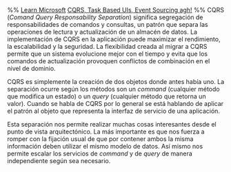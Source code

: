 %%
[Learn Microsoft](https://learn.microsoft.com/es-mx/azure/architecture/patterns/cqrs)
[CQRS, Task Based UIs, Event Sourcing agh!](https://gist.github.com/meigwilym/025f08208b5640ad26bc410c8a83b10f)
%%
CQRS (*Comand Query Responsability Separation*) significa segregación de responsabilidades de comandos y consultas, un patrón que separa las operaciones de lectura y actualización de un almacén de datos. La implementación de CQRS en la aplicación puede maximizar el rendimiento, la escalabilidad y la seguridad. La flexibilidad creada al migrar a CQRS permite que un sistema evolucione mejor con el tiempo y evita que los comandos de actualización provoquen conflictos de combinación en el nivel de dominio.

CQRS es simplemente la creación de dos objetos donde antes había uno. La separación ocurre según los métodos son un *command* (cualquier método que modifica un estado) o un *query* (cualquier método que retorna un valor). Cuando se habla de CQRS por lo general se está hablando de aplicar el patrón al objeto que representa la interfaz de servicio de una aplicación.

Esta separación nos permite realizar muchas cosas interesantes desde el punto de vista arquitectónico. La más importante es que nos fuerza a romper con la fijación usual de que por contener ambos la misma información deben utilizar el mismo modelo de datos. Así mismo nos permite escalar los servicios de *command* y de *query* de manera independiente según sea necesario.